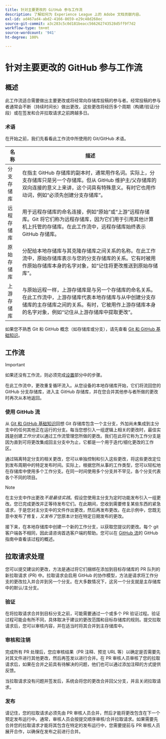 ```yaml
---
title: 针对主要更改的 GitHub 参与工作流
description: 了解如何为 Experience League 上的 Adobe 文档贡献内容。
exl-id: ad467ad4-abd2-4166-8659-e29c48d268ec
source-git-commit: a3c283c5c0d181beacc566262743528d5ff9f7d2
workflow-type: tm+mt
source-wordcount: '941'
ht-degree: 100%

---
```


# 针对主要更改的 GitHub 参与工作流

<!--
>[!IMPORTANT]
>All repositories that publish to docs.adobe.com have adopted the [Adobe Open Source Code of Conduct](../../code-of-conduct.md) or the [.NET Foundation Code of Conduct](https://dotnetfoundation.org/code-of-conduct). For more information, see the [Contributing](../../contributing.md) article.
>
> Minor corrections or clarifications to documentation and code examples in public repositories are covered by the [Adobe Documentation Terms of Use](https://www.adobe.com/legal/terms.html). New or significant changes generate a comment in the pull request, asking you to submit an online Contribution License Agreement (CLA) if you are not an employee of Adobe. We need you to complete the online form before we can review or accept your pull request.
--->

## 概述

此工作流适合需要做出主要更改或将经常向存储库投稿的参与者。经常投稿的参与者通常会不断（持续时间长）做出更改，这些更改将经历多个周期（构建/验证/分段）或在签发和合并拉取请求之前跨越多日。

### 术语

在开始之前，我们先看看此工作流中所使用的 Git/GitHub 术语。

| 名称 | 描述 |
|-----------|-------------|
| 分支存储库 | 在指主 GitHub 存储库的副本时，通常用作名词。实际上，分支存储库只是另一个存储库。但从 GitHub 维护主/父存储库的双向连接的意义上来讲，这个词具有特殊意义。有时它也用作动词，例如“必须先创建分支存储库”。 |
| 远程存储库 | 用于远程存储库的命名连接，例如“原始”或“上游”远程存储库。Git 将它们称为远程存储库，因为它们用于引用其他计算机上托管的存储库。在此工作流中，远程存储库始终表示 GitHub 存储库。 |
| 原始存储库 | 分配给本地存储库与其克隆存储库之间关系的名称。在此工作流中，原始存储库表示与您的分支存储库的关系。它有时被用作原始存储库本身的名字对象，如“记住将更改推送到原始存储库”。 |
| 上游存储库 | 与原始远程一样，上游存储库是与另一个存储库的命名关系。在此工作流中，上游存储库代表本地存储库与从中创建分支存储库的主存储库之间的关系。有时，它被用作上游存储库本身的名字对象，例如“记住从上游存储库中提取更改”。 |

如果您不熟悉 Git 和 GitHub 概念（如存储库或分支），请先查看 [Git 和 GitHub 基础知识](git-fundamentals.md)。

## 工作流

>[!IMPORTANT]
>
> 如果还没有工作流，则必须完成[设置](github-signup.md)部分中的步骤。

在此工作流中，更改重复循环流入。从您设备的本地存储库开始，它们将流回您的 GitHub 分支存储库，进入主 GitHub 存储库，并在您合并其他参与者所做的更改时再次从本地返回。

### 使用 GitHub 流

从 [Git 和 GitHub 基础知识](git-fundamentals.md)回想 Git 存储库包含一个主分支，外加尚未集成到主分支中的任何其他正在运行的分支。每当您想引入一组逻辑上相关的更改时，最佳实践是创建&#x200B;*工作分支*&#x200B;以通过工作流管理您所做的更改。我们在此将它称为工作分支是因为直到可将更改集成回主分支中为止，它都是一个用于迭代/细化更改的工作区。

通过隔离特定分支的相关更改，您可以单独控制和引入这些更改，将这些更改定位到发布周期中的特定发布时间。实际上，根据您所从事的工作类型，您可以轻松地在存储库中使用多个工作分支。在同一时间使用多个分支并不罕见，各个分支代表各个不同的项目。

>[!NOTE]
>
>在主分支中作出更改&#x200B;*不是最佳实践*。假设您使用主分支为定时功能发布引入一组更改。您已完成更改并正等待发布它们。在此期间，您收到需要修复某些东西的紧急请求，于是您对主分支中的文件作出更改，然后再发布更改。在此示例中，您既无意中发布了修复&#x200B;*，又发布了*&#x200B;您原本计划在特定日期发布的更改。

接下来，在本地存储库中创建一个新的工作分支，以获取您提议的更改。每个 git 客户端各不相同，因此请咨询首选客户端的帮助。您可以在 [GitHub 流](https://guides.github.com/introduction/flow/)的 GitHub 指南中查看该过程的概述。

## 拉取请求处理

您可以提交建议的更改，方法是通过将它们捆绑在添加到目标存储库的 PR 队列的新拉取请求 (PR) 中。拉取请求会启用 GitHub 的协作模型，方法是请求将工作分支的更改拉入并合并到另一个分支。在大多数情况下，这另一个分支就是主存储库中的默认/主分支。

### 验证

在将拉取请求合并到目标分支之前，可能需要通过一个或多个 PR 验证过程。验证过程可能会有所不同，具体取决于建议的更改范围和目标存储库的规则。提交拉取请求后，您可以审核内容，并在适当时将其合并到主存储库中。

### 审核和注销

完成所有 PR 处理后，您应审核结果（PR 注释、预览 URL 等）以确定是否需要先对其文件进行其他更改，然后再签发以进行合并。在 PR 审核人员审核了您的拉取请求后，如果在合并之前具有待解决的问题，他们也可以通过添加注释的方式提供反馈。

当拉取请求没有问题并签发后，系统会将您的更改合并回父分支，并且关闭拉取请求。

### 发布

请记住，您的拉取请求必须先由 PR 审核人员合并，然后才能将更改包含在下一个预定发布运行中。通常，审核人员会按提交顺序审核/合并拉取请求。如果需要先合并您的拉取请求才能将其包含在特定的发布运行中，您需要提前与 PR 审核人员展开合作，以确保在发布之前进行合并。
